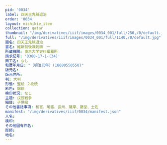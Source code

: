 ```yaml
---
pid: '0034'
label: 四天王鬼賊退治
order: '0034'
layout: nishikie_item
collection: qatar
thumbnail: "/img/derivatives/iiif/images/0034_001/full/250,/0/default.jpg"
full: "/img/derivatives/iiif/images/0034_001/full/1140,/0/default.jpg"
題名: 四天王鬼賊退治
書名: 維新前後諷刺画　一
所蔵機関: 東京大学史料編纂所
請求記号: '0380-17-1-(34)'
画工名: なし
和暦年月日: "（明治元年）(18680550550)"
版元名: 
版元住所: 
判: 大判
形態: 竪絵 ２枚続
彩色: 錦絵
検印状況: なし
主題: 戊辰戦争
細目: 子供絵
その他書誌事項: 和宮、尾張、長州、薩摩、藤堂、土佐
manifest: "/img/derivatives/iiif/0034/manifest.json"
人名: 
検印: 
その他固有件名: 
彫師: 
地名: 
---
```


